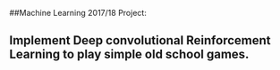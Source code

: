 ##Machine Learning 2017/18  Project:
## Implement Deep convolutional Reinforcement Learning to play simple old school games.

